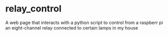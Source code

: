 # relay_control
A web page that interacts with a python script to control from a raspberr pi an eight-channel relay connected to certain lamps in my house
